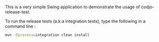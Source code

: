 This is a very simple Swing application to demonstrate the usage of codjo-release-test.

To run the release tests (a.k.a integration tests), type the following in a command line :
```bash
mvn -Dprocess=integration clean install
```
